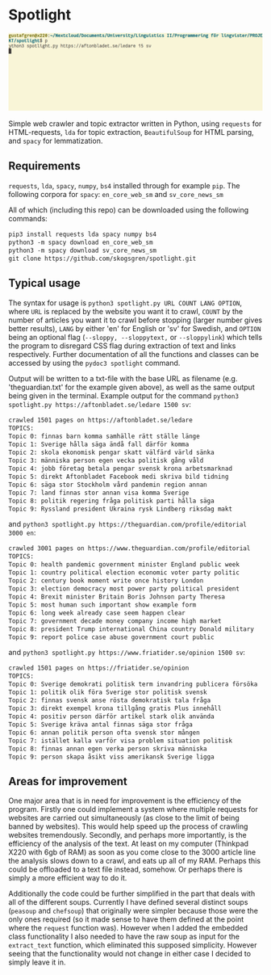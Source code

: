 # Spotlight

![](example.gif)

Simple web crawler and topic extractor written in Python, using `requests` for 
HTML-requests, `lda` for topic extraction, `BeautifulSoup` for HTML parsing,
and `spacy` for lemmatization.

## Requirements

`requests`, `lda`, `spacy`, `numpy`, `bs4` installed through for example `pip`. 
The following corpora for `spacy`: `en_core_web_sm` and `sv_core_news_sm`

All of which (including this repo) can be downloaded using the following 
commands:

```
pip3 install requests lda spacy numpy bs4
python3 -m spacy download en_core_web_sm
python3 -m spacy download sv_core_news_sm
git clone https://github.com/skogsgren/spotlight.git
```

## Typical usage

The syntax for usage is `python3 spotlight.py URL COUNT LANG OPTION`, where 
`URL` is replaced by the website you want it to crawl, `COUNT` by the number 
of articles you want it to crawl before stopping (larger number gives better
results), `LANG` by either 'en' for English or 'sv' for Swedish, and `OPTION`
being an optional flag (`--sloppy, --sloppytext,` or `--sloppylink`) which
tells the program to disregard CSS flag during extraction of text and links
respectively. Further documentation of all the functions and classes
can be accessed by using the `pydoc3 spotlight` command.

Output will be written to a txt-file with the base URL as filename (e.g. 
'theguardian.txt' for the example given above), as well as the same output 
being given in the terminal. Example output for the command
`python3 spotlight.py https://aftonbladet.se/ledare 1500 sv`:

```
crawled 1501 pages on https://aftonbladet.se/ledare
TOPICS:
Topic 0: finnas barn komma samhälle rätt ställe länge
Topic 1: Sverige hålla säga ändå fall därför komma
Topic 2: skola ekonomisk pengar skatt välfärd värld sänka
Topic 3: människa person egen vecka politisk gång våld
Topic 4: jobb företag betala pengar svensk krona arbetsmarknad
Topic 5: direkt Aftonbladet Facebook medi skriva bild tidning
Topic 6: säga stor Stockholm vård pandemin region annan
Topic 7: land finnas stor annan visa komma Sverige
Topic 8: politik regering fråga politisk parti hålla säga
Topic 9: Ryssland president Ukraina rysk Lindberg riksdag makt
```

and `python3 spotlight.py https://theguardian.com/profile/editorial 3000 en`:

```
crawled 3001 pages on https://www.theguardian.com/profile/editorial
TOPICS:
Topic 0: health pandemic government minister England public week
Topic 1: country political election economic voter party politic
Topic 2: century book moment write once history London
Topic 3: election democracy most power party political president
Topic 4: Brexit minister Britain Boris Johnson party Theresa
Topic 5: most human such important show example form
Topic 6: long week already case seem happen clear
Topic 7: government decade money company income high market
Topic 8: president Trump international China country Donald military
Topic 9: report police case abuse government court public
```

and `python3 spotlight.py https://www.friatider.se/opinion 1500 sv`:

```
crawled 1501 pages on https://friatider.se/opinion
TOPICS:
Topic 0: Sverige demokrati politisk term invandring publicera försöka
Topic 1: politik olik föra Sverige stor politisk svensk
Topic 2: finnas svensk anse rösta demokratisk tala fråga
Topic 3: direkt exempel krona tillgång gratis Plus innehåll
Topic 4: positiv person därför artikel stark olik använda
Topic 5: Sverige kräva antal finnas säga stor fråga
Topic 6: annan politik person ofta svensk stor mången
Topic 7: istället kalla varför visa problem situation politisk
Topic 8: finnas annan egen verka person skriva människa
Topic 9: person skapa åsikt viss amerikansk Sverige ligga
```

## Areas for improvement

One major area that is in need for improvement is the efficiency of the 
program. Firstly one could implement a system where multiple requests for 
websites are carried out simultaneously (as close to the limit of being banned
by websites). This would help speed up the process of crawling websites 
tremendously. Secondly, and perhaps more importantly, is the efficiency of
the analysis of the text. At least on my computer (Thinkpad X220 with 6gb of 
RAM) as soon as you come close to the 3000 article line the analysis slows down
to a crawl, and eats up all of my RAM. Perhaps this could be offloaded to a 
text file instead, somehow. Or perhaps there is simply a more efficient way
to do it.

Additionally the code could be further simplified in the part that deals with
all of the different soups. Currently I have defined several distinct soups
(`peasoup` and `chefsoup`) that originally were simpler because those were
the only ones required (so it made sense to have them defined at the point
where the `request` function was). However when I added the embedded class
functionality I also needed to have the raw soup as input for the 
`extract_text` function, which eliminated this supposed simplicity. However
seeing that the functionality would not change in either case I decided to 
simply leave it in.

